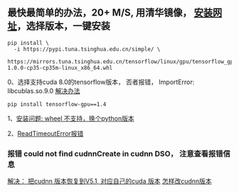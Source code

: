 ## 最快最简单的办法，20+ M/S, 用清华镜像， [安装网址](https://mirrors.tuna.tsinghua.edu.cn/help/tensorflow/)，选择版本，一键安装
```
pip install \
  -i https://pypi.tuna.tsinghua.edu.cn/simple/ \
  https://mirrors.tuna.tsinghua.edu.cn/tensorflow/linux/gpu/tensorflow_gpu-1.0.0-cp35-cp35m-linux_x86_64.whl
```

0、选择支持cuda 8.0的tensorflow版本， 否者报错，
ImportError: libcublas.so.9.0 [解决办法](https://blog.csdn.net/w5688414/article/details/79187499)
```
pip install tensorflow-gpu==1.4  
```

1、[安装问题: wheel 不支持，换个python版本](https://stackoverflow.com/questions/37425579/cannot-install-tensorflow-on-fresh-ubuntu-partition-tensorflow-0-8-0-cp34-cp34m)


2、[ReadTimeoutError报错](https://www.cnblogs.com/xuchenCN/p/5888648.html)

### 报错 could not find cudnnCreate in cudnn DSO， 注意查看报错信息
[解决： 把cudnn 版本恢复到V5.1, 对应自己的cuda 版本](https://github.com/tensorflow/tensorflow/issues/722)
[怎样改cudnn版本](https://blog.csdn.net/l297969586/article/details/67632608)
